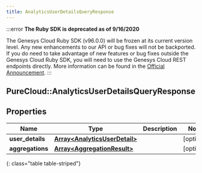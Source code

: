 ```yaml
---
title: AnalyticsUserDetailsQueryResponse
---
```


:::error
**The Ruby SDK is deprecated as of 9/16/2020**

The Genesys Cloud Ruby SDK (v96.0.0) will be frozen at its current version level. Any new enhancements to our API or bug fixes will not be backported. If you do need to take advantage of new features or bug fixes outside the Genesys Cloud Ruby SDK, you will need to use the Genesys Cloud REST endpoints directly. More information can be found in the [Official Announcement](https://developer.mypurecloud.com/forum/t/announcement-genesys-cloud-ruby-sdk-end-of-life/8850).
:::


## PureCloud::AnalyticsUserDetailsQueryResponse

## Properties

|Name | Type | Description | Notes|
|------------ | ------------- | ------------- | -------------|
| **user_details** | [**Array&lt;AnalyticsUserDetail&gt;**](AnalyticsUserDetail.html) |  | [optional] |
| **aggregations** | [**Array&lt;AggregationResult&gt;**](AggregationResult.html) |  | [optional] |
{: class="table table-striped"}



